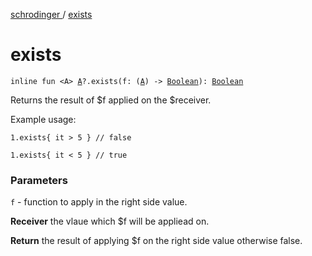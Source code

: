 [schrodinger ](index.md) / [exists](./exists.md)

# exists

`inline fun <A> `[`A`](exists.md#A)`?.exists(f: (`[`A`](exists.md#A)`) -> `[`Boolean`](https://kotlinlang.org/api/latest/jvm/stdlib/kotlin/-boolean/index.html)`): `[`Boolean`](https://kotlinlang.org/api/latest/jvm/stdlib/kotlin/-boolean/index.html)

Returns the result of $f applied on the $receiver.

Example usage:

```
1.exists{ it > 5 } // false

1.exists{ it < 5 } // true
```

### Parameters

`f` - function to apply in the right side value.

**Receiver**
the vlaue which $f will be appliead on.

**Return**
the result of applying $f on the right side value otherwise false.

